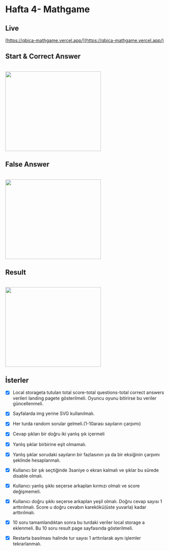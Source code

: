 # Hafta 4- Mathgame

## **Live**

[https://qbica-mathgame.vercel.app/](https://qbica-mathgame.vercel.app/)
<br>

## Start & Correct Answer

<br>
<img src="https://media.giphy.com/media/NErk1AIbW8yv0qM1o2/giphy.gif" width="300" height="250" />

## False Answer

<br>
<img src="https://media.giphy.com/media/l4LYn0haVquM7dj6aP/giphy.gif" width="300" height="250" />

## Result

<br>
<img src="https://media.giphy.com/media/0peZmdNnA2iRM3h8pw/giphy.gif" width="300" height="250" />

## İsterler

- [X] Local storageta tutulan total score-total questions-total correct answers verileri landing pagete gösterilmeli. Oyuncu oyunu bitirirse bu veriler güncellenmeli.

- [X] Sayfalarda img yerine SVG kullanılmalı.

- [X] Her turda random sorular gelmeli.(1-10arası sayıların çarpımı)

- [X] Cevap şıkları bir doğru iki yanlış şık içermeli

- [X] Yanlış şıklar birbirine eşit olmamalı.

- [X] Yanlış şıklar sorudaki sayıların bir fazlasının ya da bir eksiğinin çarpımı şeklinde hesaplanmalı.

- [X] Kullanıcı bir şık seçtiğinde 3saniye o ekran kalmalı ve şıklar bu sürede disable olmalı.

- [X] Kullanıcı yanlış şıkkı seçerse arkaplan kırmızı olmalı ve score değişmemeli.

- [X] Kullanıcı doğru şıkkı seçerse arkaplan yeşil olmalı. Doğru cevap sayısı 1 arttırılmalı. Score u doğru cevabın karekökü(üste yuvarla) kadar arttırılmalı.

- [X] 10 soru tamamlandıktan sonra bu turdaki veriler local storage a eklenmeli. Bu 10 soru result page sayfasında gösterilmeli.

- [X] Restarta basılması halinde tur sayısı 1 arttırılarak aynı işlemler tekrarlanmalı.
